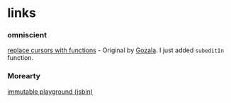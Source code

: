 # links

### omniscient

[replace cursors with functions](goo.gl/KNsHph) - Original by [Gozala](https://github.com/omniscientjs/omniscient/issues/89). I just added `subeditIn` function.

### Morearty

[immutable playground (jsbin)](http://jsbin.com/tahire/1/edit?js,console)
